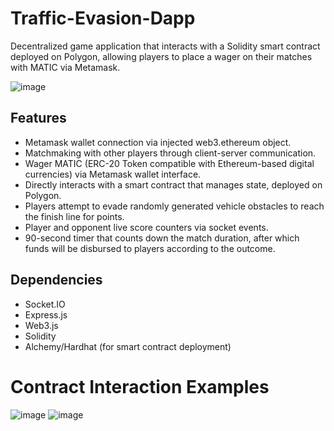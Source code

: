 # Traffic-Evasion-Dapp
Decentralized game application that interacts with a Solidity smart contract deployed on Polygon, allowing players to place a wager on their matches with MATIC via Metamask.

![image](https://user-images.githubusercontent.com/74326452/182949820-06c7330c-b34e-4ff4-9d6d-bcab1a55b24c.png)
## Features
- Metamask wallet connection via injected web3.ethereum object.
- Matchmaking with other players through client-server communication.
- Wager MATIC (ERC-20 Token compatible with Ethereum-based digital currencies) via Metamask wallet interface.
- Directly interacts with a smart contract that manages state, deployed on Polygon.
- Players attempt to evade randomly generated vehicle obstacles to reach the finish line for points.
- Player and opponent live score counters via socket events.
- 90-second timer that counts down the match duration, after which funds will be disbursed to players according to the outcome.

## Dependencies
- Socket.IO
- Express.js
- Web3.js
- Solidity
- Alchemy/Hardhat (for smart contract deployment)

# Contract Interaction Examples
![image](https://user-images.githubusercontent.com/74326452/182949518-9591d14f-c043-45de-9c8e-4b900344e7ea.png) ![image](https://user-images.githubusercontent.com/74326452/182951149-ed19c9fe-1c0c-4318-ab4b-b677b53ecaf3.png)

